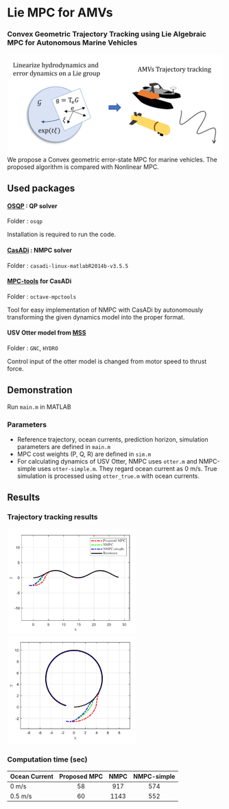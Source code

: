 # Lie MPC for AMVs

### Convex Geometric Trajectory Tracking using Lie Algebraic MPC for Autonomous Marine Vehicles

<img src="https://github.com/UMich-CURLY/Lie-MPC-AMVs/blob/main/figures/framework3.jpg" width="600">
We propose a Convex geometric error-state MPC for marine vehicles. The proposed algorithm is compared with Nonlinear MPC.

## Used packages
#### [OSQP](https://osqp.org/docs/index.html) : QP solver 

Folder : `osqp`

Installation is required to run the code.

#### [CasADi](https://web.casadi.org/get/) : NMPC solver 

Folder : `casadi-linux-matlabR2014b-v3.5.5`

#### [MPC-tools](https://bitbucket.org/rawlings-group/octave-mpctools) for CasADi 


Folder : `octave-mpctools`

Tool for easy implementation of NMPC with CasADi by autonomously transforming the given dynamics model into the proper format.

#### USV Otter model from [MSS](https://github.com/cybergalactic/MSS)

Folder : `GNC`, `HYDRO`

Control input of the otter model is changed from motor speed to thrust force.


## Demonstration
Run `main.m` in MATLAB

### Parameters
* Reference trajectory, ocean currents, prediction horizon, simulation parameters are defined in `main.m`
* MPC cost weights (P, Q, R) are defined in `sim.m`
* For calculating dynamics of USV Otter, NMPC uses `otter.m` and NMPC-simple uses `otter-simple.m`. They regard ocean current as 0 m/s. True simulation is processed using `otter_true.m` with ocean currents.

## Results
### Trajectory tracking results
<p float="left">
<img src="https://github.com/UMich-CURLY/Lie-MPC-AMVs/blob/main/figures/result_1.jpg" width="300">
<img src="https://github.com/UMich-CURLY/Lie-MPC-AMVs/blob/main/figures/result_2.jpg" width="300">
</p>

### Computation time (sec)
| Ocean Current         | Proposed MPC | NMPC |  NMPC-simple |
|-----------------|:--------:|:--------:|:-----:|
| 0 m/s      |   58 |   917  | 574 |
| 0.5 m/s    |   60  |   1143  | 552 |

